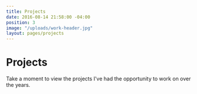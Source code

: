```yaml
---
title: Projects
date: 2016-08-14 21:58:00 -04:00
position: 3
image: "/uploads/work-header.jpg"
layout: pages/projects
---
```


# Projects   

Take a moment to view the projects I've had the opportunity to work on over the years.